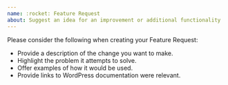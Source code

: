 ```yaml
---
name: :rocket: Feature Request
about: Suggest an idea for an improvement or additional functionality
---
```


Please consider the following when creating your Feature Request:

* Provide a description of the change you want to make.
* Highlight the problem it attempts to solve.
* Offer examples of how it would be used.
* Provide links to WordPress documentation were relevant.
